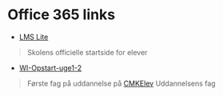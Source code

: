 # Office 365 links
* [LMS Lite](https://roskildetekniskeskole.sharepoint.com/sites/UMS/SitePages/Startside.aspx)
> Skolens officielle startside for elever
* [WI-Opstart-uge1-2](https://roskildetekniskeskole.sharepoint.com/sites/CMKElev/_layouts/15/guestaccess.aspx?guestaccesstoken=EB74OPGANP9HtxJaok57wyEF1vfkCoRRcLIpFqMsb5c%3d&docid=2_15fc0cb389337459581fef595c96e9372&rev=1)
> Første fag på uddannelse
på [CMKElev](https://roskildetekniskeskole.sharepoint.com/sites/CMKElev/SitePages/Startside.aspx (target=_blank))
> Uddannelsens fag 
